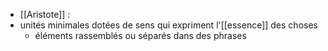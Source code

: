 - [[Aristote]] : 
- unités minimales dotées de sens qui expriment l'[[essence]] des choses
    - éléments rassemblés ou séparés dans des phrases